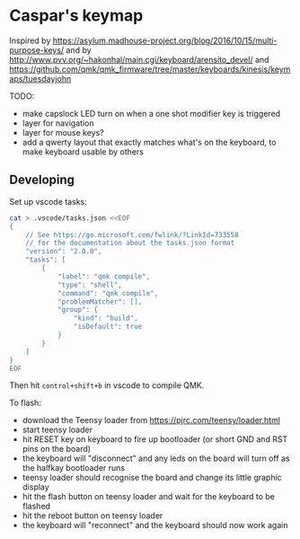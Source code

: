 # Caspar's keymap

Inspired by https://asylum.madhouse-project.org/blog/2016/10/15/multi-purpose-keys/
and by http://www.pvv.org/~hakonhal/main.cgi/keyboard/arensito_devel/
and https://github.com/qmk/qmk_firmware/tree/master/keyboards/kinesis/keymaps/tuesdayjohn

TODO:

* make capslock LED turn on when a one shot modifier key is triggered
* layer for navigation
* layer for mouse keys?
* add a qwerty layout that exactly matches what's on the keyboard, to make keyboard usable by others

## Developing

Set up vscode tasks:

```bash
cat > .vscode/tasks.json <<EOF
{
    // See https://go.microsoft.com/fwlink/?LinkId=733558
    // for the documentation about the tasks.json format
    "version": "2.0.0",
    "tasks": [
        {
            "label": "qmk compile",
            "type": "shell",
            "command": "qmk compile",
            "problemMatcher": [],
            "group": {
                "kind": "build",
                "isDefault": true
            }
        }
    ]
}
EOF
```

Then hit `control+shift+b` in vscode to compile QMK.

To flash:

* download the Teensy loader from https://pjrc.com/teensy/loader.html
* start teensy loader
* hit RESET key on keyboard to fire up bootloader (or short GND and RST pins on the board)
* the keyboard will "disconnect" and any leds on the board will turn off as the halfkay bootloader runs
* teensy loader should recognise the board and change its little graphic display
* hit the flash button on teensy loader and wait for the keyboard to be flashed
* hit the reboot button on teensy loader
* the keyboard will "reconnect" and the keyboard should now work again
